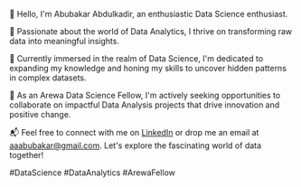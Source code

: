 👋 Hello, I'm Abubakar Abdulkadir, an enthusiastic Data Science enthusiast.

👀 Passionate about the world of Data Analytics, I thrive on transforming raw data into meaningful insights.

🌱 Currently immersed in the realm of Data Science, I'm dedicated to expanding my knowledge and honing my skills to uncover hidden patterns in complex datasets.

💼 As an Arewa Data Science Fellow, I'm actively seeking opportunities to collaborate on impactful Data Analysis projects that drive innovation and positive change.

📬 Feel free to connect with me on [LinkedIn](https://www.linkedin.com/in/abubakarabdulkadirabubakar/) or drop me an email at aaabubakar@gmail.com. Let's explore the fascinating world of data together!

#DataScience #DataAnalytics #ArewaFellow

<!---
aaabubakar/aaabubakar is a ✨ special ✨ repository because its `README.md` (this file) appears on your GitHub profile.
You can click the Preview link to take a look at your changes.
--->
